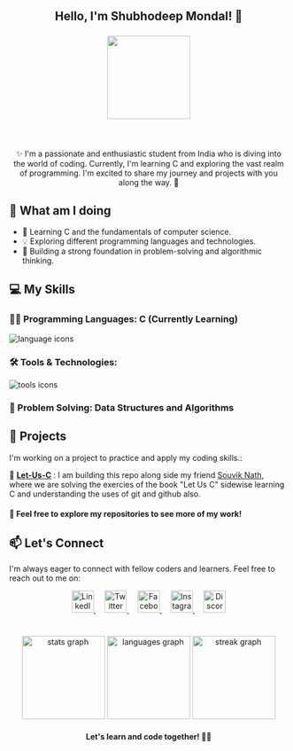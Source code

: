 <h2 align="center">Hello, I'm Shubhodeep Mondal! 👋</h2>

###

<div align="center">
  <img height="150" src="https://media.tenor.com/IMNDZBkct8gAAAAC/anime-girl.gif"  />
</div>

###

<br clear="both">

<p align="center">✨ I'm a passionate and enthusiastic student from India who is diving into the world of coding. Currently, I'm learning C and exploring the vast realm of programming. I'm excited to share my journey and projects with you along the way. 🎑</p>

###

## 🚀 What am I doing 

- 🌱 Learning C and the fundamentals of computer science.
- 💡 Exploring different programming languages and technologies.
- 🧠 Building a strong foundation in problem-solving and algorithmic thinking.
###

## 💻 My Skills
### **👨‍💻 Programming Languages**: C (Currently Learning)
![language icons](https://skillicons.dev/icons?i=c)
### **🛠 Tools & Technologies**:
![tools icons](https://skillicons.dev/icons?i=git,github,vscode)
### **🎯 Problem Solving**: Data Structures and Algorithms  

###

## 🌟 Projects
I'm working on a project to practice and apply my coding skills.:

📌 **[Let-Us-C](https://github.com/Spidy394/Let-us-C.git)** : I am building this repo along side my friend [Souvik Nath](https://github.com/souvik3069), where we are solving the exercies of the book "Let Us C" sidewise learning C and understanding the uses of git and github also.

#### 🧧 Feel free to explore my repositories to see more of my work!

## 📫 Let's Connect
I'm always eager to connect with fellow coders and learners. Feel free to reach out to me on:

<!-- Social Media Links -->
<div align="center">
  <a href="https://www.linkedin.com/in/shubhodeep-mondal-428403216/" target="_blank">
    <img src="https://cdn.simpleicons.org/linkedin/0A66C2" height="40" alt="LinkedIn Logo" />
  </a>&nbsp;&nbsp;&nbsp;
  <a href="https://twitter.com/0Shubhodee65108" target="_blank">
    <img src="https://cdn.simpleicons.org/twitter/1DA1F2" height="40" alt="Twitter Logo" />
  </a>&nbsp;&nbsp;&nbsp;
  <a href="https://www.facebook.com/shubho.deep.16" target="_blank">
    <img src="https://cdn.simpleicons.org/facebook/1877F2" height="40" alt="Facebook Logo" />
  </a>&nbsp;&nbsp;&nbsp;
  <a href="https://www.instagram.com/shubho_deep_09/" target="_blank">
    <img src="https://cdn.simpleicons.org/instagram/E4405F" height="40" alt="Instagram Logo" />
  </a>&nbsp;&nbsp;&nbsp;
  <a href="https://discord.gg/GB2WCpNqdY" target="_blank">
    <img src="https://cdn.simpleicons.org/discord/5865F2" height="40" alt="Discord Logo" />
  </a>
</div>


#

###

<div align="center">
  <img src="https://github-readme-stats.vercel.app/api?username=Spidy394&hide_title=true&hide_rank=false&show_icons=true&include_all_commits=true&count_private=true&disable_animations=false&theme=dracula&locale=en&hide_border=false&order=1" height="150" alt="stats graph"  />
  <img src="https://github-readme-stats.vercel.app/api/top-langs?username=Spidy394&locale=en&hide_title=false&layout=compact&card_width=320&langs_count=5&theme=dracula&hide_border=false&order=2" height="150" alt="languages graph"  />
  <img src="https://streak-stats.demolab.com?user=Spidy394&locale=en&mode=daily&theme=dracula&hide_border=false&border_radius=5&order=3" height="150" alt="streak graph"  />
</div>


<h4 align="center">Let's learn and code together! 🤝🤍 </h4>

#